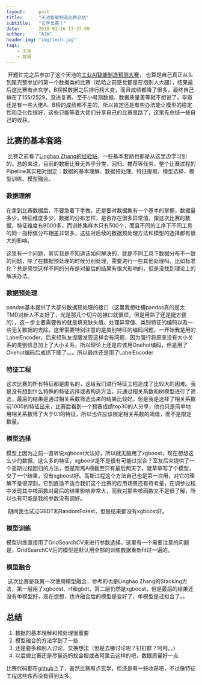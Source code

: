 ```yaml
---
layout:     post
title:      "天池智能制造比赛总结"
subtitle:   "玄学比赛？"
date:       2018-01-16 13:37:00
author:     "AJW"
header-img: "img/tech.jpg"
tags:
    - 天池
    - 数据
---
```


​	开题忙完之后参加了这个天池的[工业AI智能制造预测大赛](https://tianchi.aliyun.com/competition/introduction.htm?spm=5176.100066.0.0.283da0c4EW2VcU&raceId=231633)， 也算是自己真正从头到尾完整参加的第一个数据类的比赛（哈哈之前感觉都是在抱别人大腿），结果最后这比赛有点玄学，B榜换数据之后排行榜大变，而且成绩都降了很多，最终自己排在了155/2529，没进复赛。至于小号测数据、数据质量差等就不想说了，毕竟还是有一些大佬A、B榜的成绩都不差的，所以肯定还是有些办法能让模型的稳定性和泛化性很好，这些只能等着大佬们分享自己的比赛思路了，这里先总结一些自己的收获。

## 比赛的基本套路

​	比赛之前看了[Linghao Zhang的经验贴](https://www.cnblogs.com/zhizhan/p/5826089.html)，一些基本套路也都是从这里边学习到的。总的来说，目前的数据比赛无外乎分类、回归、推荐等任务，整个比赛过程的Pipeline其实相对固定：数据的基本理解、数据预处理、特征提取、模型选择、模型训练、模型融合。

### 数据理解

​	在拿到比赛数据后，不要急着下手做，还是要对数据集有一个基本的掌握，数据量多少，特征维度多少，数据的分布怎样，是否存在很多异常值。像这次比赛的数据，特征维度有8000多，而训练集样本只有500个，而且不同的工序下不同工具的同一指标值分布相差非常多，这些对后续的数据预处理方法和模型的选择都有很大的影响。

​	这里有一个问题，其实我是不知道该如何解决的，就是不同工具下数据分布不一致的问题，除了在数据预处理的时候分别处理，需要进行一些其他处理吗，比如标准化？总是感觉这样不同的分布是对最后的结果有很大影响的，但是没找到理论上的解决办法。

### 数据预处理

​	pandas基本提供了大部分数据预处理的接口（这里我想吐槽pandas真的是太TMD对新人不友好了，光是那几个切片的接口就很烦，但是用熟了还是挺方便的），这一步主要需要做的就是填充缺失值、处理异常值、类别特征的编码以及一些无关数据的去除。这里需要特别注意的是类别特征的编码问题，一开始我是用的LabelEncoder，后来经队友提醒发现这样会有问题，因为强行将原来没有大小关系的类别信息加上了大小关系，所以理论上还是应该用Onehot编码，但是用了Onehot编码后成绩下降了。。。所以最终还是用了LabelEncoder

### 特征工程

​	这次比赛的所有特征都是匿名的，这给我们进行特征工程造成了比较大的困难。我是没有想到什么特殊的特征选择或者构造方法，只通过相关系数和树模型进行了筛选，最后的结果是通过相关系数筛选出来的结果比较好。但是我是选择了相关系数前1000的特征出来，比赛后看到一个预赛成绩top30的人分享，他也只是简单地用相关系数筛了大于0.1的特征，所以也许应该限定相关系数的阈值，而不是限定数量。

### 模型选择

​	模型上因为之前一直听说xgboost大法好，所以就无脑用了xgboost，现在想想这么少的数据，这么多的特征，xgboost是不是很有可能过拟合？室友后来提供了一个高斯过程回归的方法，但是距离A榜截至只有最后两天了，就草草写了个模型，交了一个结果，没有xgboost好。高斯过程这个方法自己也是第一次用，对它的理解不是很深刻，它到底适不适合我们这个比赛的应用场景还有待考量，在调参过程中发现其中核函数对最后的结果影响非常大，而我对那些核函数又不是很了解，所以也有可能是我的参数没有调好。

​	期间我也试过GBDT和RandomForest，但是结果都没有xgboost好。

### 模型训练

​	模型训练直接用了GridSearchCV来进行参数选择，这里有一个需要注意的问题是，GridSearchCV后的模型是默认用全部的训练数据重新fit过一遍的。

### 模型融合

​	这次比赛是我第一次使用模型融合，参考的也是Linghao Zhang的Stacking方法，第一层用了xgboost、rf和gbdt，第二层仍然是xgboost，但是最后的结果还没有单模型好，现在想想，也许融合后的模型是变好了，单模型是过拟合了。。



## 总结

1. 数据的基本理解和预处理很重要
2. 模型融合的方法学到了一些
3. 还是要多和别人讨论，交换想法（但是去哪讨论呢？钉钉群？呵呵。。）
4. 以后做比赛还是尽量选蚂蚁金服或者阿里云这样的吧，数据质量好一点

比赛代码都在[github]()上了，虽然比赛有点玄学，但还是有一些收获吧，不过像特征工程这些东西没有得到太多。